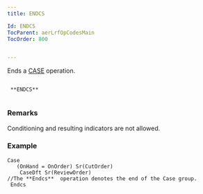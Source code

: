 ```yaml
---
title: ENDCS

Id: ENDCS
TocParent: aerLrfOpCodesMain
TocOrder: 800


---
```


Ends a [CASE](CASE.html) operation.

```

 **ENDCS** 
        
```

### Remarks
Conditioning and resulting indicators are not allowed.

### Example

```
Case 
   (OnHand = OnOrder) Sr(CutOrder)
    CaseDft Sr(ReviewOrder)
//The **Endcs**  operation denotes the end of the Case group.
 Endcs 
```

